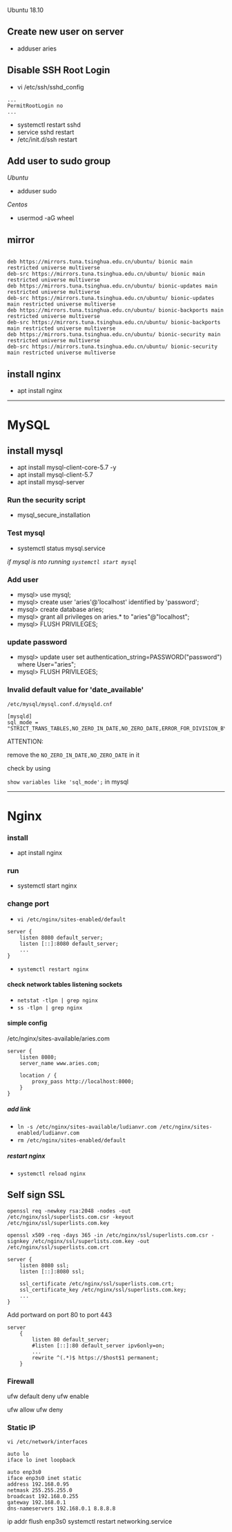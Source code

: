 Ubuntu 18.10

## Create new user on server

* adduser aries

## Disable SSH Root Login

* vi /etc/ssh/sshd_config
```
...
PermitRootLogin no
...
```
* systemctl restart sshd
* service sshd restart
* /etc/init.d/ssh restart

## Add user to sudo group

*Ubuntu*
* adduser <username> sudo

*Centos*
* usermod -aG wheel <username>

## mirror

```

deb https://mirrors.tuna.tsinghua.edu.cn/ubuntu/ bionic main restricted universe multiverse
deb-src https://mirrors.tuna.tsinghua.edu.cn/ubuntu/ bionic main restricted universe multiverse
deb https://mirrors.tuna.tsinghua.edu.cn/ubuntu/ bionic-updates main restricted universe multiverse
deb-src https://mirrors.tuna.tsinghua.edu.cn/ubuntu/ bionic-updates main restricted universe multiverse
deb https://mirrors.tuna.tsinghua.edu.cn/ubuntu/ bionic-backports main restricted universe multiverse
deb-src https://mirrors.tuna.tsinghua.edu.cn/ubuntu/ bionic-backports main restricted universe multiverse
deb https://mirrors.tuna.tsinghua.edu.cn/ubuntu/ bionic-security main restricted universe multiverse
deb-src https://mirrors.tuna.tsinghua.edu.cn/ubuntu/ bionic-security main restricted universe multiverse
```

## install nginx

* apt install nginx

---
# MySQL

## install mysql

* apt install mysql-client-core-5.7 -y
* apt install mysql-client-5.7
* apt install mysql-server

### Run the security script

* mysql_secure_installation

### Test mysql

* systemctl status mysql.service

*if mysql is nto running `systemctl start mysql`*

### Add user

* mysql> use mysql;
* mysql> create user 'aries'@'localhost' identified by 'password';
* mysql> create database aries;
* mysql> grant all privileges on aries.* to "aries"@"localhost";
* mysql> FLUSH PRIVILEGES;


### update password

* mysql> update user set authentication_string=PASSWORD("password") where User="aries";
* mysql> FLUSH PRIVILEGES;

### Invalid default value for 'date_available'

`/etc/mysql/mysql.conf.d/mysqld.cnf`

```
[mysqld]
sql_mode = "STRICT_TRANS_TABLES,NO_ZERO_IN_DATE,NO_ZERO_DATE,ERROR_FOR_DIVISION_BY_ZERO,NO_AUTO_CREATE_USER,NO_ENGINE_SUBSTITUTION"

```

ATTENTION:

remove the `NO_ZERO_IN_DATE,NO_ZERO_DATE` in it

check by using

`show variables like 'sql_mode';` in mysql

---

# Nginx

### install
* apt install nginx

### run
* systemctl start nginx

### change port

* `vi /etc/nginx/sites-enabled/default`

```
server {
    listen 8080 default_server;
    listen [::]:8080 default_server;
    ...
}
```
* `systemctl restart nginx`

#### check network tables listening sockets
* `netstat -tlpn | grep nginx`
* `ss -tlpn | grep nginx`

#### simple config

/etc/nginx/sites-available/aries.com
```
server {
    listen 8080;
    server_name www.aries.com;

    location / {
        proxy_pass http://localhost:8000;
    }
}
```

##### add link
* `ln -s /etc/nginx/sites-available/ludianvr.com /etc/nginx/sites-enabled/ludianvr.com`
* `rm /etc/nginx/sites-enabled/default`

##### restart nginx
* `systemctl reload nginx`

## Self sign SSL

`openssl req -newkey rsa:2048 -nodes -out /etc/nginx/ssl/superlists.com.csr -keyout /etc/nginx/ssl/superlists.com.key`

`openssl x509 -req -days 365 -in /etc/nginx/ssl/superlists.com.csr -signkey /etc/nginx/ssl/superlists.com.key -out /etc/nginx/ssl/superlists.com.crt`

```
server {
    listen 8080 ssl;
    listen [::]:8080 ssl;

    ssl_certificate /etc/nginx/ssl/superlists.com.crt;
    ssl_certificate_key /etc/nginx/ssl/superlists.com.key;
    ...
}
```

Add portward on port 80 to port 443

```
server
    {
        listen 80 default_server;
        #listen [::]:80 default_server ipv6only=on;
        ...
        rewrite ^(.*)$ https://$host$1 permanent;
    }
```


### Firewall

ufw default deny
ufw enable

ufw allow <port>
ufw deny <port>

### Static IP

`vi /etc/network/interfaces`

```
auto lo
iface lo inet loopback

auto enp3s0
iface enp3s0 inet static
address 192.168.0.95
netmask 255.255.255.0
broadcast 192.168.0.255
gateway 192.168.0.1
dns-nameservers 192.168.0.1 8.8.8.8

```
ip addr flush enp3s0
systemctl restart networking.service
